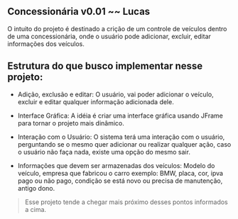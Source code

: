 ## Concessionária v0.01 ~~ Lucas

O intuito do projeto é destinado a crição de um controle de veículos dentro de uma concessionária, onde o usuário pode adicionar, excluir, editar informações dos veículos.

## Estrutura do que busco implementar nesse projeto:

- Adição, exclusão e editar:
O usuário, vai poder adicionar o veículo, excluir e editar qualquer informação adicionada dele.

- Interface Gráfica:
A idéia é criar uma interface gráfica usando JFrame para tornar o projeto mais dinâmico.

- Interação com o Usuário:
O sistema terá uma interação com o usuário, perguntando se o mesmo quer adicionar ou realizar qualquer ação, caso o usuário não faça nada, existe uma opção do mesmo sair.

- Informações que devem ser armazenadas dos veículos:
Modelo do veículo, empresa que fabricou o carro exemplo: BMW, placa, cor, ipva pago ou não pago, condição se está novo ou precisa de manutenção, antigo dono.

> Esse projeto tende a chegar mais próximo desses pontos informados a cima.